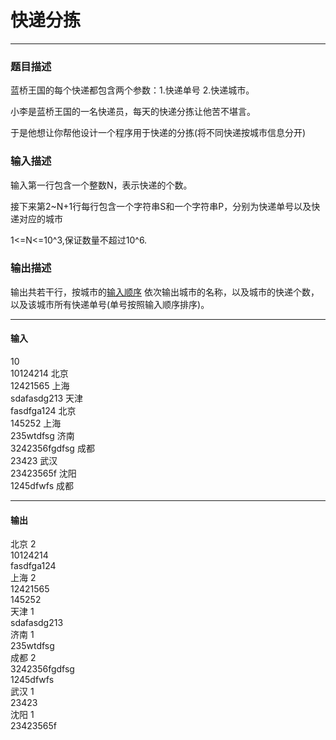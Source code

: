 # 快递分拣

* * * * * *
### 题目描述

蓝桥王国的每个快递都包含两个参数：1.快递单号 2.快递城市。

小李是蓝桥王国的一名快递员，每天的快递分拣让他苦不堪言。

于是他想让你帮他设计一个程序用于快递的分拣(将不同快递按城市信息分开)

### 输入描述

输入第一行包含一个整数N，表示快递的个数。

接下来第2~N+1行每行包含一个字符串S和一个字符串P，分别为快递单号以及快递对应的城市

1<=N<=10^3,保证数量不超过10^6.

### 输出描述

输出共若干行，按城市的<u>输入顺序</u> 依次输出城市的名称，以及城市的快递个数，以及该城市所有快递单号(单号按照输入顺序排序)。
* * *
#### 输入

10<br/>
10124214 北京 <br/>
12421565 上海 <br/>
sdafasdg213 天津 <br/>
fasdfga124 北京 <br/>
145252 上海 <br/>
235wtdfsg 济南 <br/>
3242356fgdfsg 成都 <br/>
23423 武汉 <br/>
23423565f 沈阳 <br/>
1245dfwfs 成都 <br/>

* * *
#### 输出

北京 2 <br/>
10124214<br/>
fasdfga124<br/>
上海 2<br/>
12421565<br/>
145252<br/>
天津 1<br/>
sdafasdg213<br/>
济南 1<br/>
235wtdfsg<br/>
成都 2<br/>
3242356fgdfsg<br/>
1245dfwfs<br/>
武汉 1<br/>
23423<br/>
沈阳 1<br/>
23423565f<br/>
